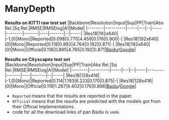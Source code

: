# ManyDepth
**Results on KITTI raw test set**
|Backbone|Resolution|Input|Sup|PP|Train|Abs Rel.|Sq Rel.|RMSE|RMSElog|A1|Model|
|--------|----------|-----|---|--|-----|--------|-------|----|-------|--|-----|
|Res18|192x640|(-1,0)|Mono||Reported|0.098|0.770|4.459|0.176|0.900|-|
|Res18|192x640|(0)|Mono||Reported|0.118|0.892|4.764|0.192|0.871|-|
|Res18|192x640|(0)|Mono||Official|0.118|0.895|4.765|0.192|0.871|[Baidu](https://pan.baidu.com/s/168qFsk68t0117PXwcagtqQ)/[Google](https://drive.google.com/file/d/1Nt4eSltNTkhOmcbg16nc99fx2HrrnB6u/view?usp=sharing)|

**Results on Cityscapes test set**
|Backbone|Resolution|Input|Sup|PP|Train|Abs Rel.|Sq Rel.|RMSE|RMSElog|A1|Model|
|--------|----------|-----|---|--|-----|--------|-------|----|-------|--|-----|
|Res18|128x416|(-1,0)|Mono||Reported|0.114|1.193|6.223|0.170|0.875|-|
|Res18|128x416|(0)|Mono||Official|0.119|1.267|6.402|0.176|0.866|[Baidu](https://pan.baidu.com/s/1pX117dNZ_BzJh7lvwalA6w)/[Google](https://drive.google.com/file/d/11zWF2kvJRY409rx2XPhIX8Kd4EWLfjZz/view?usp=sharing)|

* `Reported` means that the results are reported in the paper.
* `Official` means that the results are predicted with the models got from their Official Implementations.
* code for all the download links of pan Baidu is `smde`.
